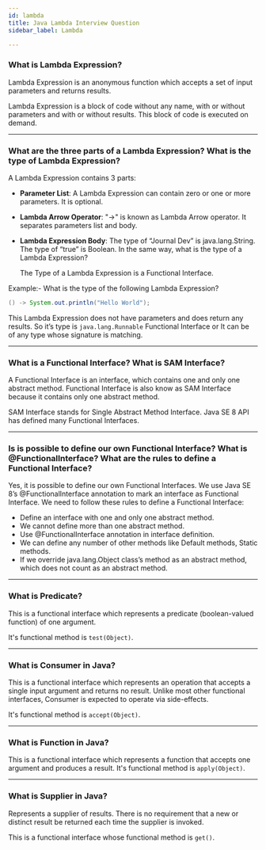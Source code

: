 ```yaml
---
id: lambda
title: Java Lambda Interview Question
sidebar_label: Lambda

---
```


### What is Lambda Expression?
Lambda Expression is an anonymous function which accepts a set of input parameters and returns results.

Lambda Expression is a block of code without any name, with or without parameters and with or without results. This block of code is executed on demand.

---

### What are the three parts of a Lambda Expression? What is the type of Lambda Expression?

A Lambda Expression contains 3 parts:
- **Parameter List**: 
A Lambda Expression can contain zero or one or more parameters. It is optional.

- **Lambda Arrow Operator**: "->" is known as Lambda Arrow operator. It separates parameters list and body.

- **Lambda Expression Body**: 
    The type of “Journal Dev” is java.lang.String. The type of “true” is Boolean. In the same way, what is the type of a Lambda Expression?

    The Type of a Lambda Expression is a Functional Interface.

Example:- What is the type of the following Lambda Expression?

```java
() -> System.out.println("Hello World");
```

This Lambda Expression does not have parameters and does return any results. So it’s type is `java.lang.Runnable` Functional Interface or It can be of any type whose signature is matching.

---

### What is a Functional Interface? What is SAM Interface?

A Functional Interface is an interface, which contains one and only one abstract method. Functional Interface is also know as SAM Interface because it contains only one abstract method.

SAM Interface stands for Single Abstract Method Interface. Java SE 8 API has defined many Functional Interfaces.

---

### Is is possible to define our own Functional Interface? What is @FunctionalInterface? What are the rules to define a Functional Interface?

Yes, it is possible to define our own Functional Interfaces. We use Java SE 8’s @FunctionalInterface annotation to mark an interface as Functional Interface.
We need to follow these rules to define a Functional Interface:

- Define an interface with one and only one abstract method.
- We cannot define more than one abstract method.
- Use @FunctionalInterface annotation in interface definition.
- We can define any number of other methods like Default methods, Static methods.
- If we override java.lang.Object class’s method as an abstract method, which does not count as an abstract method.

---

### What is Predicate?

This is a functional interface which represents a predicate (boolean-valued function) of one argument.

It's functional method is `test(Object)`.

---

### What is Consumer in Java?

This is a functional interface which represents an operation that accepts a single input argument and returns no result. Unlike most other functional interfaces, Consumer is expected to operate via side-effects.

It's functional method is `accept(Object)`.

---

### What is Function in Java?

This is a functional interface  which represents a function that accepts one argument and produces a result.
It's functional method is `apply(Object)`.

---

### What is Supplier in Java?

Represents a supplier of results.
There is no requirement that a new or distinct result be returned each time the supplier is invoked.

This is a functional interface whose functional method is `get()`.





